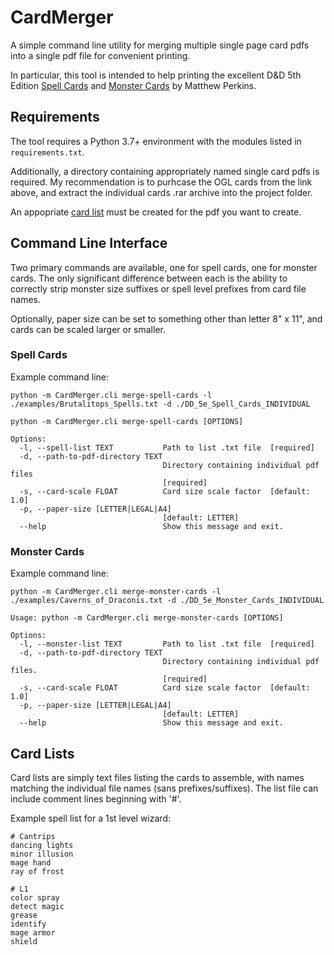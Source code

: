 # CardMerger

A simple command line utility for merging multiple single page card pdfs into a single pdf file for convenient printing.

In particular, this tool is intended to help printing the excellent D&D 5th Edition [Spell Cards](https://www.drivethrurpg.com/product/173582/DD-5th-Edition-Spell-Cards) 
and [Monster Cards](https://www.drivethrurpg.com/product/205572/DD-5th-Edition-Monster-Cards) by Matthew Perkins.

## Requirements

The tool requires a Python 3.7+ environment with the modules listed in `requirements.txt`.

Additionally, a directory containing appropriately named single card pdfs is required.  My recommendation is to purhcase the OGL cards from the link above, and extract
the individual cards .rar archive into the project folder.

An appopriate [card list](#Card-Lists) must be created for the pdf you want to create.

## Command Line Interface

Two primary commands are available, one for spell cards, one for monster cards.  The only significant difference between each is the ability to correctly strip monster
size suffixes or spell level prefixes from card file names.

Optionally, paper size can be set to something other than letter 8" x 11", and cards can be scaled larger or smaller.

### Spell Cards

Example command line:

```
python -m CardMerger.cli merge-spell-cards -l ./examples/Brutalitops_Spells.txt -d ./DD_5e_Spell_Cards_INDIVIDUAL
```

```
python -m CardMerger.cli merge-spell-cards [OPTIONS]

Options:
  -l, --spell-list TEXT           Path to list .txt file  [required]
  -d, --path-to-pdf-directory TEXT
                                  Directory containing individual pdf files
                                  [required]
  -s, --card-scale FLOAT          Card size scale factor  [default: 1.0]
  -p, --paper-size [LETTER|LEGAL|A4]
                                  [default: LETTER]
  --help                          Show this message and exit.
```

### Monster Cards

Example command line:

```
python -m CardMerger.cli merge-monster-cards -l ./examples/Caverns_of_Draconis.txt -d ./DD_5e_Monster_Cards_INDIVIDUAL
```

```
Usage: python -m CardMerger.cli merge-monster-cards [OPTIONS]

Options:
  -l, --monster-list TEXT         Path to list .txt file  [required]
  -d, --path-to-pdf-directory TEXT
                                  Directory containing individual pdf files.
                                  [required]
  -s, --card-scale FLOAT          Card size scale factor  [default: 1.0]
  -p, --paper-size [LETTER|LEGAL|A4]
                                  [default: LETTER]
  --help                          Show this message and exit.

```

## Card Lists

Card lists are simply text files listing the cards to assemble, with names matching the individual file names (sans prefixes/suffixes).
The list file can include comment lines beginning with '#'.

Example spell list for a 1st level wizard:

```
# Cantrips
dancing lights
minor illusion
mage hand
ray of frost

# L1
color spray
detect magic
grease
identify
mage armor
shield
```